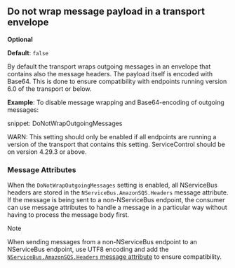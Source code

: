 ## Do not wrap message payload in a transport envelope

**Optional**

**Default**: `false`

By default the transport wraps outgoing messages in an envelope that contains also the message headers. The payload itself is encoded with Base64. This is done to ensure compatibility with endpoints running version 6.0 of the transport or below.

**Example**: To disable message wrapping and Base64-encoding of outgoing messages:

snippet: DoNotWrapOutgoingMessages

WARN: This setting should only be enabled if all endpoints are running a version of the transport that contains this setting. ServiceControl should be on version 4.29.3 or above.

### Message Attributes

When the `DoNotWrapOutgoingMessages` setting is enabled, all NServiceBus headers are stored in the `NServiceBus.AmazonSQS.Headers` message attribute.
If the message is being sent to a non-NServiceBus endpoint, the consumer can use message attributes to handle a message in a particular way without having to process the message body first.

> [!NOTE]
> When sending messages from a non-NServiceBus endpoint to an NServiceBus endpoint, use UTF8 encoding and add the [`NServiceBus.AmazonSQS.Headers` message attribute](/transports/sqs/native-integration.md#message-type-detection) to ensure compatibility.
